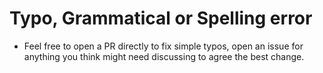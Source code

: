 # Typo, Grammatical or Spelling error

-   Feel free to open a PR directly to fix simple typos, open an issue for anything you think might need discussing to agree the best change.
